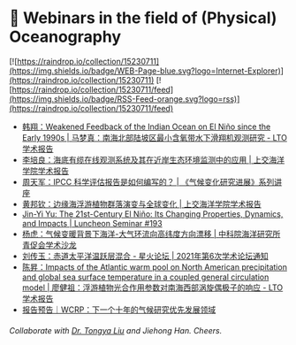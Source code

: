 # 🌊 Webinars in the field of (Physical) Oceanography

[![https://raindrop.io/collection/15230711](https://img.shields.io/badge/WEB-Page-blue.svg?logo=Internet-Explorer)](https://raindrop.io/collection/15230711) [![https://raindrop.io/collection/15230711/feed](https://img.shields.io/badge/RSS-Feed-orange.svg?logo=rss)](https://raindrop.io/collection/15230711/feed)

<!-- BLOG-POST-LIST:START -->
- [韩翔：Weakened Feedback of the Indian Ocean on El Niño since the Early 1990s | 马梦真：南海北部陆坡区最小含氧带水下滑翔机观测研究 - LTO学术报告](https://mp.weixin.qq.com/s/f0RomYskNyB4U-L66IJ2yA)
- [李培良：海底有缆在线观测系统及其在近岸生态环境监测中的应用 | 上交海洋学院学术报告](https://mp.weixin.qq.com/s/WVIZISfRrRDov12lJfnWRA)
- [周天军：IPCC 科学评估报告是如何编写的？ | 《气候变化研究进展》系列讲座](https://mp.weixin.qq.com/s/03kK1Iol0pyDYSPzMexNBw)
- [黄邦钦：边缘海浮游植物群落演变与全球变化 | 上交海洋学院学术报告](https://mp.weixin.qq.com/s/CXz10oRBEH7NTc98YsWCnQ)
- [Jin-Yi Yu: The 21st-Century El Niño: Its Changing Properties, Dynamics, and Impacts | Luncheon Seminar #193](https://mp.weixin.qq.com/s/M88o7dyFdx4v_LblzTWujQ)
- [杨虎：气候变暖背景下海洋-大气环流向高纬度方向漂移 | 中科院海洋研究所青促会学术沙龙](https://mp.weixin.qq.com/s/OJvPdOkI-kXJ5d3N7zbAAg)
- [刘传玉：赤道太平洋温跃层混合 - 星火论坛 | 2021年第6次学术论坛通知](https://mp.weixin.qq.com/s/ax2khCH54DiBDuC3KXmQHw)
- [陈昇：Impacts of the Atlantic warm pool on North American precipitation and global sea surface temperature in a coupled general circulation model | 廖健祖：浮游植物光合作用参数对南海西部涡旋偶极子的响应 - LTO学术报告](https://mp.weixin.qq.com/s/fChvj94ak1Kb7DfGJcuksA)
- [报告预告｜WCRP：下一个十年的气候研究优先发展领域](https://mp.weixin.qq.com/s/Zf0UQPpPVmOS-EZYKasJSw)
<!-- BLOG-POST-LIST:END -->

###### Collaborate with [Dr. Tongya Liu](https://liutongya.github.io/) and Jiehong Han. Cheers.
